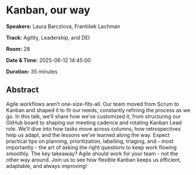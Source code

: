 # Kanban, our way

**Speakers:** Laura Barcziova, František Lachman
                    
**Track:** Agility, Leadership, and DEI
                    
**Room:** 28
                    
**Date & Time:** 2025-06-12 14:45:00
                    
**Duration:** 35 minutes
                    
## Abstract
                    
Agile workflows aren’t one-size-fits-all. Our team moved from Scrum to Kanban and shaped it to fit our needs, constantly refining the process as we go. In this talk, we’ll share how we’ve customized it, from structuring our GitHub board to shaping our meeting cadence and rotating Kanban Lead role.
We’ll dive into how tasks move across columns, how retrospectives help us adapt, and the lessons we’ve learned along the way. Expect practical tips on planning, prioritization, labelling, triaging, and - most importantly - the art of asking the right questions to keep work flowing smoothly.
The key takeaway? Agile should work for your team - not the other way around. Join us to see how flexible Kanban keeps us efficient, adaptable, and always improving!
